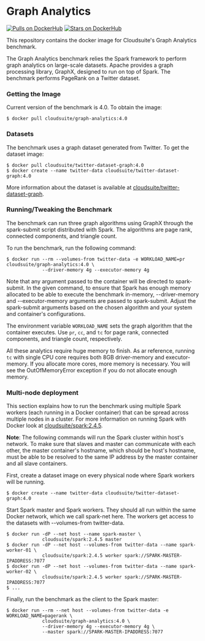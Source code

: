 # Graph Analytics #

[![Pulls on DockerHub][dhpulls]][dhrepo]
[![Stars on DockerHub][dhstars]][dhrepo]

This repository contains the docker image for Cloudsuite's Graph Analytics benchmark.

The Graph Analytics benchmark relies the Spark framework to perform graph analytics on large-scale datasets. Apache provides a graph processing library, GraphX, designed to run on top of Spark. The benchmark performs PageRank on a Twitter dataset.

### Getting the Image

Current version of the benchmark is 4.0. To obtain the image:

    $ docker pull cloudsuite/graph-analytics:4.0

### Datasets

The benchmark uses a graph dataset generated from Twitter. To get the dataset image:

    $ docker pull cloudsuite/twitter-dataset-graph:4.0
    $ docker create --name twitter-data cloudsuite/twitter-dataset-graph:4.0

More information about the dataset is available at
[cloudsuite/twitter-dataset-graph][ml-dhrepo].

### Running/Tweaking the Benchmark

The benchmark can run three graph algorithms using GraphX through the spark-submit script distributed with Spark. The algorithms are page rank, connected components, and triangle count.

To run the benchmark, run the following command:

    $ docker run --rm --volumes-from twitter-data -e WORKLOAD_NAME=pr cloudsuite/graph-analytics:4.0 \
                 --driver-memory 4g --executor-memory 4g

Note that any argument passed to the container will be directed to spark-submit. In the given command, to ensure that Spark has enough memory allocated to be able to execute the benchmark in-memory, --driver-memory and --executor-memory arguments are passed to spark-submit. Adjust the spark-submit arguments based on the chosen algorithm and your system and container's configurations.

The environment variable `WORKLOAD_NAME` sets the graph algorithm that the container executes. Use `pr`, `cc`, and `tc` for page rank, connected components, and triangle count, respectively. 

All these analytics require huge memory to finish. As ar reference, running `tc` with single CPU core requires both 8GB driver-memory and executor-memory. If you allocate more cores, more memory is necessary. You will see the OutOfMemoryError exception if you do not allocate enough memory. 

### Multi-node deployment

This section explains how to run the benchmark using multiple Spark
workers (each running in a Docker container) that can be spread across
multiple nodes in a cluster. For more information on running Spark
with Docker look at [cloudsuite/spark:2.4.5][spark-dhrepo].

**Note**: The following commands will run the Spark cluster within host's network. To make sure that slaves and master can communicate with each other, the master container's hostname, which should be host's hostname, must be able to be resolved to the same IP address by the master container and all slave containers. 

First, create a dataset image on every physical node where Spark
workers will be running.

    $ docker create --name twitter-data cloudsuite/twitter-dataset-graph:4.0

Start Spark master and Spark workers. They should all run within the same Docker network, which we call spark-net here. The workers get access to the datasets with --volumes-from twitter-data.

    $ docker run -dP --net host --name spark-master \
                 cloudsuite/spark:2.4.5 master
    $ docker run -dP --net host --volumes-from twitter-data --name spark-worker-01 \
                 cloudsuite/spark:2.4.5 worker spark://SPARK-MASTER-IPADDRESS:7077
    $ docker run -dP --net host --volumes-from twitter-data --name spark-worker-02 \
                 cloudsuite/spark:2.4.5 worker spark://SPARK-MASTER-IPADDRESS:7077
    $ ...

Finally, run the benchmark as the client to the Spark master:

    $ docker run --rm --net host --volumes-from twitter-data -e WORKLOAD_NAME=pagerank \
                 cloudsuite/graph-analytics:4.0 \
                 --driver-memory 4g --executor-memory 4g \
                 --master spark://SPARK-MASTER-IPADDRESS:7077

[dhrepo]: https://hub.docker.com/r/cloudsuite/graph-analytics/ "DockerHub Page"
[dhpulls]: https://img.shields.io/docker/pulls/cloudsuite/graph-analytics.svg "Go to DockerHub Page"
[dhstars]: https://img.shields.io/docker/stars/cloudsuite/graph-analytics.svg "Go to DockerHub Page"
[ml-dhrepo]: https://hub.docker.com/r/cloudsuite/twitter-dataset-graph/
[spark-dhrepo]: https://hub.docker.com/r/cloudsuite/spark/
